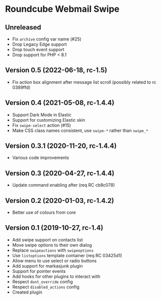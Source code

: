 # Roundcube Webmail Swipe

## Unreleased

- Fix `archive` config var name (#25)
- Drop Legacy Edge support
- Drop touch event support
- Drop support for PHP < 8.1

## Version 0.5 (2022-06-18, rc-1.5)

- Fix action box alignment after message list scroll (possibly related to rc 0389ffd)

## Version 0.4 (2021-05-08, rc-1.4.4)

- Support Dark Mode in Elastic
- Support for customizing Elastic skin
- Fix `swipe-select` action (#15)
- Make CSS class names consistent, use `swipe-*` rather than `swipe_*`

## Version 0.3.1 (2020-11-20, rc-1.4.4)

- Various code improvements

## Version 0.3 (2020-04-27, rc-1.4.4)

- Update command enabling after (req RC cb8c078)

## Version 0.2 (2020-01-03, rc-1.4.2)

- Better use of colours from core

## Version 0.1 (2019-10-27, rc-1.4)

- Add swipe support on contacts list
- Move swipe options to their own dialog
- Replace `swipeactions` with `swipeoptions`
- Use `listoptions` template container (req RC 03425d1)
- Allow menu to use select or radio buttons
- Add support for markasjunk plugin
- Support for pointer events
- Add hooks for other plugins to interact with
- Respect `dont_override` config
- Respect `disabled_actions` config
- Created plugin